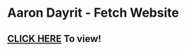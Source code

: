 # Aaron Dayrit - Fetch Website

## [CLICK HERE](https://aarondayrit.github.io/FetchApi//index.html) To view!

